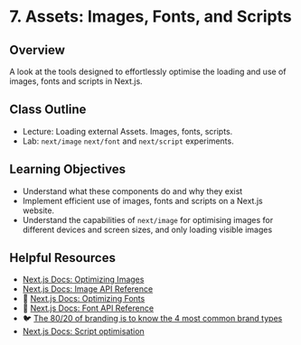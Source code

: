 # 7. Assets: Images, Fonts, and Scripts

## Overview

A look at the tools designed to effortlessly optimise the loading and use of images, fonts and scripts in Next.js.

## Class Outline

- Lecture: Loading external Assets. Images, fonts, scripts.
- Lab: `next/image` `next/font` and `next/script` experiments.

## Learning Objectives

- Understand what these components do and why they exist
- Implement efficient use of images, fonts and scripts on a Next.js website.
- Understand the capabilities of `next/image` for optimising images for different devices and screen sizes, and only loading visible images

## Helpful Resources

- [Next.js Docs: Optimizing Images](https://nextjs.org/docs/app/building-your-application/optimizing/images)
- [Next.js Docs: Image API Reference](https://nextjs.org/docs/app/api-reference/components/image)
- 📄 [Next.js Docs: Optimizing Fonts](https://nextjs.org/docs/app/building-your-application/optimizing/fonts)
- 📄 [Next.js Docs: Font API Reference](https://nextjs.org/docs/app/api-reference/components/font)
- 🐦 [The 80/20 of branding is to know the 4 most common brand types](https://twitter.com/erikdkennedy/status/1600200312299884544)
- [Next.js Docs: Script optimisation](https://nextjs.org/docs/app/building-your-application/optimizing/scripts)
